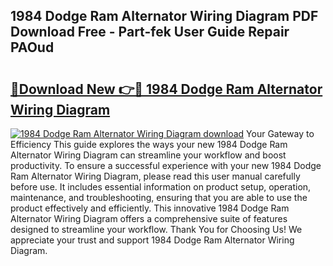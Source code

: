 ## 1984 Dodge Ram Alternator Wiring Diagram PDF Download Free - Part-fek User Guide Repair PAOud

# <h2><a href="http://dfok84b.blite.top/?on=1984+Dodge+Ram+Alternator+Wiring+Diagram">🔗Download New 👉🔴 1984 Dodge Ram Alternator Wiring Diagram</a></h2>

[![1984 Dodge Ram Alternator Wiring Diagram download](https://i.imgur.com/lujVjoI.png)](http://dfok84b.blite.top/?on=1984+Dodge+Ram+Alternator+Wiring+Diagram)
Your Gateway to Efficiency This guide explores the ways your new 1984 Dodge Ram Alternator Wiring Diagram can streamline your workflow and boost productivity. To ensure a successful experience with your new 1984 Dodge Ram Alternator Wiring Diagram, please read this user manual carefully before use. It includes essential information on product setup, operation, maintenance, and troubleshooting, ensuring that you are able to use the product effectively and efficiently. This innovative 1984 Dodge Ram Alternator Wiring Diagram offers a comprehensive suite of features designed to streamline your workflow. Thank You for Choosing Us! We appreciate your trust and support 1984 Dodge Ram Alternator Wiring Diagram.
